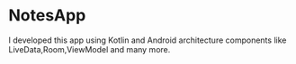 # NotesApp
I developed this app using Kotlin and Android architecture components like LiveData,Room,ViewModel and many more.
